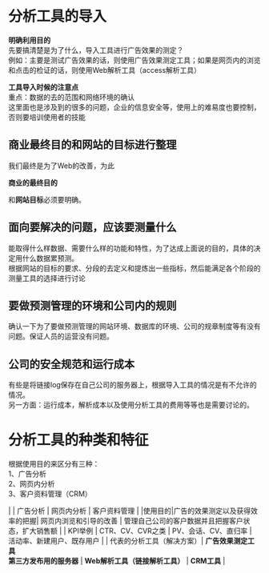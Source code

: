 # 分析工具的导入

<p>

**明确利用目的**
<br>
先要搞清楚是为了什么，导入工具进行广告效果的测定？<br>
例如：主要是测试广告效果的话，则使用广告效果测定工具；如果是网页内的浏览和点击的检证的话，则使用Web解析工具（access解析工具）
</p>

<P>

**工具导入时候的注意点**
<br>
重点：数据的去的范围和网络环境的确认<br>
这里面也是涉及到的很多的问题，企业的信息安全等，使用上的难易度也要控制，否则要培训使用者的技能
</P>

## 商业最终目的和网站的目标进行整理
<p>
我们最终是为了Web的改善，为此

**商业的最终目的**

和**网站目标**必须要明确。
</p>

## 面向要解决的问题，应该要测量什么
<p>
能取得什么样数据、需要什么样的功能和特性，为了达成上面说的目的，具体的决定用什么数据累预测。<br>
根据网站的目标的要求、分段的去定义和提炼出一些指标，然后能满足各个阶段的测量工具的选择进行讨论
</p>

## 要做预测管理的环境和公司内的规则
<p>
确认一下为了要做预测管理的网站环境、数据库的环境、公司的规章制度等有没有问题。保证人员的运营没有问题。
</p>

## 公司的安全规范和运行成本
<p>
有些是将链接log保存在自己公司的服务器上，根据导入工具的情况是有不允许的情况。<br>
另一方面：运行成本，解析成本以及使用分析工具的费用等等也是需要讨论的。

</p>

# 分析工具的种类和特征

<p>根据使用目的来区分有三种：<br>
1、广告分析<br>
2、网页内分析<br>
3、客户资料管理（CRM）
</p>

|  | 广告分析 | 网页内分析 | 客户资料管理 |
|使用目的|广告的效果测定以及获得效率的把握| 网页内浏览和引导的改善 | 管理自己公司的客户数据并且把握客户状态，扩大销售额 |
| KPI举例 | CTR、CV、CVR之类 | PV、会话、CV、直归率 | 活动率、新建用户、既存用户 |
| 代表的分析工具（解决方案）|  **广告效果测定工具** <br> **第三方发布用的服务器** | **Web解析工具（链接解析工具）** | **CRM工具** |






